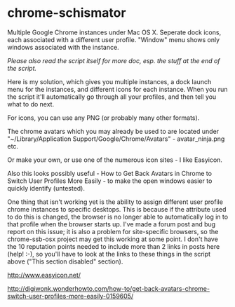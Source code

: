 # chrome-schismator
Multiple Google Chrome instances under Mac OS X. Seperate dock icons, each associated with a different user profile. "Window" menu shows only windows associated with the instance.

_Please also read the script itself for more doc, esp. the stuff at the end of the script._

Here is my solution, which gives you multiple instances, a dock launch menu for the instances, and different icons for each instance. When you run the script it'll automatically go through all your profiles, and then tell you what to do next.

For icons, you can use any PNG (or probably many other formats).

The chrome avatars which you may already be used to are located under "~/Library/Application Support/Google/Chrome/Avatars" - avatar_ninja.png etc.

Or make your own, or use one of the numerous icon sites - I like Easyicon.

Also this looks possibly useful - How to Get Back Avatars in Chrome to Switch User Profiles More Easily - to make the open windows easier to quickly identify (untested).

One thing that isn't working yet is the ability to assign different user profile chrome instances to specific desktops. This is because if the attribute used to do this is changed, the browser is no longer able to automatically log in to that profile when the browser starts up. I've made a forum post and bug report on this issue; it is also a problem for site-specific browsers, so the chrome-ssb-osx project may get this working at some point. I don't have the 10 reputation points needed to include more than 2 links in posts here (help! :-), so you'll have to look at the links to these things in the script above ("This section disabled" section).

http://www.easyicon.net/

http://digiwonk.wonderhowto.com/how-to/get-back-avatars-chrome-switch-user-profiles-more-easily-0159605/

